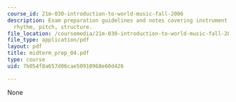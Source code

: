 ```yaml
---
course_id: 21m-030-introduction-to-world-music-fall-2006
description: Exam preparation guidelines and notes covering instrument classification,
  rhythm, pitch, structure.
file_location: /coursemedia/21m-030-introduction-to-world-music-fall-2006/7b054f8a657d06cae50910968e60d426_midterm_prep_04.pdf
file_type: application/pdf
layout: pdf
title: midterm_prep_04.pdf
type: course
uid: 7b054f8a657d06cae50910968e60d426

---
```

None